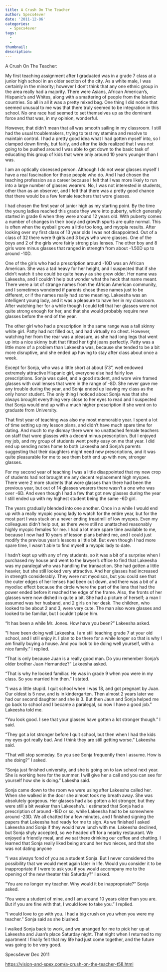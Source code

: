 ```yaml
---
title: A Crush On The Teacher
author: Specs4ever
date: '2011-12-06'
categories:
  - Specs4ever
tags:
  - 
  - 
thumbnail: 
description: 
---
```


A Crush On The Teacher:                                       

My first teaching assignment after I graduated was in a grade 7 class at a junior high school in an older section of the city.  As a white male, I was certainly in the minority; however I don’t think that any one ethnic group in the area really had a majority. There were Asians, African American’s, Hispanic’s and Whites, along with a smattering of people from the Islamic countries. So all in all it was a pretty mixed bag.  One thing I did notice that seemed unusual to me was that there truly seemed to be integration in this school.  No one race had seemed to set themselves up as the dominant force and that was, in my opinion, wonderful.

However, that didn’t mean that all was smooth sailing in my classroom. I still had the usual troublemakers, trying to test my stamina and resolve to maintain control.  I had a pretty good idea what I had gotten myself into, so I clamped down firmly, but fairly, and after the kids realized that I was not going to be pushed around I was able to get down to the basic task of educating this group of kids that were only around 10 years younger than I was.

I am an optically obsessed person.  Although I do not wear glasses myself I have a real fascination for those people who do.  And I had chosen the teaching profession as a career because I felt that I was more likely to run into a large number of glasses wearers. No, I was not interested in students, other than as an observer, and I felt that there was a pretty good chance that there would be a few female teachers that wore glasses.

I had chosen the first year of junior high as my starting point.  By the time the young ladies reached this grade they were into puberty, which generally started in grade 6 when they were around 12 years old.  With puberty comes a number of changes in their body and growth spurts are quite normal. This is often when the eyeball grows a little too long, and myopia results.  After looking over my first class of 13 year olds I was not disappointed.  Out of a class of 32 there were 9 girls and 3 boys who wore glasses. One of the boys and 2 of the girls wore fairly strong plus lenses. The other boy and 8 girls wore minus glasses that ranged in strength from about -1.50D up to around -10D.

One of the girls who had a prescription around -10D was an African American.  She was a tad heavy for her height, and I suspected that if she didn’t watch it she could be quite heavy as she grew older.  Her name was Lakeesha, and I couldn’t help but wonder what the heck that name meant.  There were a lot of strange names from the African American community, and I sometimes wondered if parents chose these names just to be different, or if the names really had some meaning.  Lakeesha was an intelligent young lady, and it was a pleasure to have her in my classroom. After watching her for a while though I could tell that her glasses were not quite strong enough for her, and that she would probably require new glasses before the end of the year.

The other girl who had a prescription in the same range was a tall skinny white girl. Patty had not filled out, and had virtually no chest.  However, watching her from the rear was a pleasure, as she had long legs that went up into a nice skinny butt that fitted her tight jeans perfectly.  Patty was a little more of a problem than Lakeesha was, because she tended to be a bit more disruptive, and she ended up having to stay after class about once a week.

Except for Sonja, who was a little short at about 5’3”, well endowed extremely attractive Hispanic girl, everyone else had fairly low prescriptions. Sonja was quiet, and a good student, and wore wire framed glasses with oval lenses that were in the range of -8D. She never gave me any trouble during the year, and Sonja ended up leaving my class as the only honor student.  The only thing I noticed about Sonja was that she always brought everything very close to her eyes to read and I suspected that Sonja would end up with a much higher prescription if she went on to graduate from University.

That first year of teaching was also my most memorable year.  I spent a lot of time setting up my lesson plans, and didn’t have much spare time for dating.  And much to my dismay there were no unattached female teachers on staff that wore glasses with a decent minus prescription. But I enjoyed my job, and my group of students went pretty easy on me that year.  I did end up sending notes home to both Lakeesha and Sonja’s parents suggesting that their daughters might need new prescriptions, and it was quite pleasurable for me to see them both end up with new, stronger glasses.

For my second year of teaching I was a little disappointed that my new crop of students had not brought me any decent replacement high myopes.  There were 2 more students that wore glasses than there had been the previous year, but out of 14 glasses wearers there wasn’t a one who was over -6D.  And even though I had a few that got new glasses during the year I still ended up with my highest student being the same -6D girl.

The years gradually blended into one another. Once in a while I would end up with a really myopic young lady to watch for the entire year, but for the most part I was stuck on a never ending treadmill of low myopes.  Even my colleagues didn’t help out, as there were still no unattached reasonably highly myopic females for me.  I had a lot more spare time available to me, because I now had 10 years of lesson plans behind me, and I could just modify the previous year’s lessons a little bit.  But even though I had more spare time, I wasn’t able to find myself a myopic lady to date.

I hadn’t kept up with any of my students, so it was a bit of a surprise when I purchased my house and went to the lawyer’s office to find that Lakeesha was my paralegal who was handling the transaction.  She had gotten a little heavier, but she still looked very attractive. And her glasses had increased in strength considerably.  They were not myodiscs, but you could see that the outer edges of her lenses had been cut down, and there was a bit of a myodisc effect because the circle where the part of the lens that had the power ended before it reached the edge of the frame. Also, the fronts of her glasses were now dished in quite a bit. She had a picture of herself; a man I assumed was her husband, and 2 girls on her desk.  The children, who looked to be about 2 and 3, were very cute.  The man also wore glasses and looked to be familiar, but I couldn’t place him.

“It has been a while Mr. Jones.  How have you been?” Lakeesha asked.

"I have been doing well Lakeesha. I am still teaching grade 7 at your old school, and I still enjoy it. I plan to be there for a while longer so that is why I am finally buying a house.  And you look to be doing well yourself, with a nice family.” I replied.

“That is only because Juan is a really good man.  Do you remember Sonja’s older brother Juan Hernandez?” Lakeesha asked.

“That is why he looked familiar.  He was in grade 9 when you were in my class. So you married him then.” I stated.

“I was a little stupid. I quit school when I was 18, and got pregnant by Juan.  Our oldest is 5 now, and is in kindergarten. Then almost 2 years later we had our second daughter and she is 3.  But then Jaun and Sonja helped me go back to school and I became a paralegal, so now I have a good job.” Lakeesha told me.

“You look good.  I see that your glasses have gotten a lot stronger though.” I said.

“They got a lot stronger before I quit school, but then when I had the kids my eyes got really bad.  And I think they are still getting worse.” Lakeesha said.

“That will stop someday. So you see Sonja frequently then I assume. How is she doing?” I asked.

“Sonja just finished university, and she is going on to law school next year. She is working here for the summer.  I will give her a call and you can see for yourself how she is doing.” Lakesha said.

Sonja came down to the room we were using after Lakeesha called her. When she walked in the door she almost took my breath away. She was absolutely gorgeous. Her glasses had also gotten a lot stronger, but they were still a bit weaker than Lakeesha’s. I estimated that Sonja had a prescription of around -18D or so, while Lakeesha had to be somewhere around -23D.  We all chatted for a few minutes, and I finished signing the papers that Lakeesha had ready for me to sign. As we finished I asked Lakeesha and Sonja if they would have lunch with me.  Lakeesha declined, but Sonja shyly accepted, so we headed off for a nearby restaurant.  We enjoyed a friendly meal, and we sat there drinking our coffee and chatting.  I learned that Sonja really liked being around her two nieces, and that she was not dating anyone

“I was always fond of you as a student Sonja.  But I never considered the possibility that we would meet again later in life.  Would you consider it to be inappropriate if I were to ask you if you would accompany me to the opening of the new theater this Saturday?” I asked.

“You are no longer my teacher. Why would it be inappropriate?” Sonja asked.

‘You were a student of mine, and I am around 10 years older than you are.  But if you are fine with that, I would love to take you.” I replied.

“I would love to go with you.  I had a big crush on you when you were my teacher.” Sonja said as she blushed.

I walked Sonja back to work, and we arranged for me to pick her up at Lakeesha and Juan’s place Saturday night.  That night when I returned to my apartment I finally felt that my life had just come together, and the future was going to be very good.

Specs4ever 
Dec 2011

https://vision-and-spex.com/a-crush-on-the-teacher-t58.html
